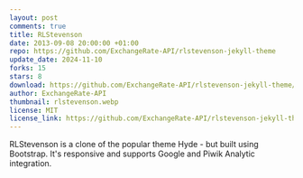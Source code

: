 ```yaml
---
layout: post
comments: true
title: RLStevenson
date: 2013-09-08 20:00:00 +01:00
repo: https://github.com/ExchangeRate-API/rlstevenson-jekyll-theme
update_date: 2024-11-10
forks: 15
stars: 8
download: https://github.com/ExchangeRate-API/rlstevenson-jekyll-theme/archive/master.zip
author: ExchangeRate-API
thumbnail: rlstevenson.webp
license: MIT
license_link: https://github.com/ExchangeRate-API/rlstevenson-jekyll-theme/blob/master/LICENSE.txt
---
```


RLStevenson is a clone of the popular theme Hyde - but built using Bootstrap. It's responsive and supports Google and Piwik Analytic integration.

